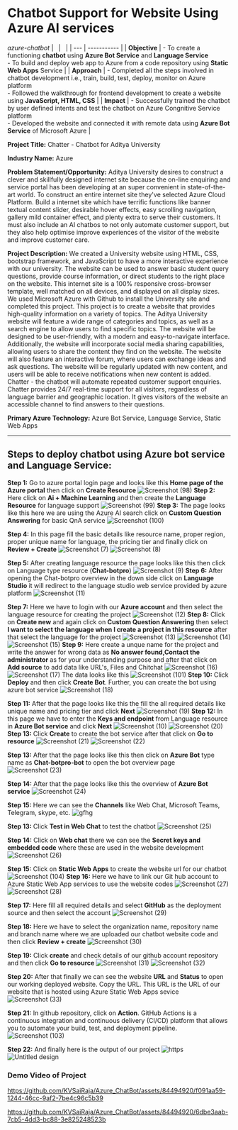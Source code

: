 # Chatbot Support for Website Using Azure AI services 
*azure-chatbot*
| &nbsp; | &nbsp; |
| --- | ----------- |
| **Objective** | - To create a functioning **chatbot** using **Azure Bot Service** and **Language Service** <br>- To build and deploy web app to Azure from a code repository using **Static Web Apps** Service |
| **Approach** | - Completed all the steps involved in chatbot development i.e., train, build, test, deploy, monitor on Azure platform <br>- Followed the walkthrough for frontend development to create a website using **JavaScript, HTML, CSS** |
| **Impact** | - Successfully trained the chatbot by user defined intents and test the chatbot on Azure Congnitive Service platform</br>- Developed the website and connected it with remote data using **Azure Bot Service** of Microsoft Azure |

**Project Title:**  Chatter - Chatbot for Aditya University

**Industry Name:** Azure

**Problem Statement/Opportunity:** Aditya University desires to construct a clever and skillfully designed internet site because the on-line enquiring and service portal has been developing at an super convenient in state-of-the-art world. To construct an entire internet site they've selected Azure Cloud Platform. Build a internet site which have terrific functions like banner textual content slider, desirable hover effects, easy scrolling navigation, gallery mild container effect, and plenty extra to serve their customers. It must also include an AI chatbos to not only automate customer support, but they also help optimise improve experiences of the visitor of the website and improve customer care.

**Project Description:** We created a University website using HTML, CSS, bootstrap framework, and JavaScript to have a more interactive experience with our university. The website can be used to answer basic student query questions, provide course information, or direct students to the right place on the website. This internet site is a 100% responsive cross-browser template, well matched on all devices, and displayed on all display sizes. We used Microsoft Azure with Github to install the University site and completed this project. This project is to create a website that provides high-quality information on a variety of topics. The Aditya University website will feature a wide range of categories and topics, as well as a search engine to allow users to find specific topics. The website will be designed to be user-friendly, with a modern and easy-to-navigate interface. Additionally, the website will incorporate social media sharing capabilities, allowing users to share the content they find on the website. The website will also feature an interactive forum, where users can exchange ideas and ask questions. The website will be regularly updated with new content, and users will be able to receive notifications when new content is added. Chatter - the chatbot will automate repeated customer support enquiries. Chatter provides 24/7 real-time support for all visitors, regardless of language barrier and geographic location. It gives visitors of the website an accessible channel to find answers to their questions.

**Primary Azure Technology:** Azure Bot Service, Language Service, Static Web Apps

---

## Steps to deploy chatbot using Azure bot service and Language Service:

**Step 1:** Go to azure portal login page and looks like this **Home page of the Azure portal** then click on **Create Resource**
![Screenshot (98)](https://github.com/KVSaiRaja/Azure_ChatBot/assets/84494920/ec8a710d-ca2e-4f57-a17c-5f8fd511b631)
**Step 2:** Here click on **Ai + Machine Learning** and then create the **Language Resource** for language support 
![Screenshot (99)](https://github.com/KVSaiRaja/Azure_ChatBot/assets/84494920/a5bcb53e-cd68-4e9b-8628-0b179ba16c71)
**Step 3:** The page looks like this here we are using the Azure AI search click on **Custom Question Answering** for basic QnA service
![Screenshot (100)](https://github.com/KVSaiRaja/Azure_ChatBot/assets/84494920/b8124065-f330-48ca-bc96-a7d19d4b3058)

**Step 4:** In this page fill the basic details like resource name, proper region, proper unique name for language, the pricing tier and finally click on **Review + Create**
![Screenshot (7)](https://github.com/KVSaiRaja/Azure_ChatBot/assets/84494920/91a9f834-9dbc-407f-919e-e67b0ed6e906)
![Screenshot (8)](https://github.com/KVSaiRaja/Azure_ChatBot/assets/84494920/71e3d2ae-56e3-40b8-97ce-07fb72cb89dc)

**Step 5:** After creating language resource the page looks like this then click on Language type resource (**Chat-botpro**)
![Screenshot (9)](https://github.com/KVSaiRaja/Azure_ChatBot/assets/84494920/f66e9e02-ddf5-4359-a0a7-bcf0c0e70051)
**Step 6:** After opening the Chat-botpro overview in the down side click on **Language Studio** it will redirect to the language studio web service provided by azure platform
![Screenshot (11)](https://github.com/KVSaiRaja/Azure_ChatBot/assets/84494920/003c34b0-79a7-41ff-ba92-8434bff03ad1)

**Step 7:** Here we have to login with our **Azure account** and then select the language resource for creating the project
![Screenshot (12)](https://github.com/KVSaiRaja/Azure_ChatBot/assets/84494920/2b2c6b6a-a727-465d-bd83-cad56ee1f6d4)
**Step 8:** Click on **Create new** and again click on **Custom Question Answering** then select **I want to select the language when I create a project in this resource** after that select the language for the project
![Screenshot (13)](https://github.com/KVSaiRaja/Azure_ChatBot/assets/84494920/c78531b4-be70-4628-8748-27c67494053a)
![Screenshot (14)](https://github.com/KVSaiRaja/Azure_ChatBot/assets/84494920/a45777ec-716d-4939-814f-32f813fbc213)
![Screenshot (15)](https://github.com/KVSaiRaja/Azure_ChatBot/assets/84494920/31a45f27-fc6d-42b4-8462-701a7ee476cf)
**Step 9:** Here create a unque name for the project and write the answer for wrong data as **No answer found,Contact the administrator** as for your understanding purpose and after that click on **Add source** to add data like URL's, Files and Chitchat
![Screenshot (16)](https://github.com/KVSaiRaja/Azure_ChatBot/assets/84494920/1a7b78bb-799b-4ce5-ba1c-4263aaa70ed6)
![Screenshot (17)](https://github.com/KVSaiRaja/Azure_ChatBot/assets/84494920/cdd18bb3-7875-4c0b-b2c8-effe73ac05be)
The data looks like this 
![Screenshot (101)](https://github.com/KVSaiRaja/Azure_ChatBot/assets/84494920/9373f2ec-b6bf-4e27-927b-cb67219bc699)
**Step 10:** Click **Deploy** and then click **Create Bot**. Further, you can create the bot using azure bot service
![Screenshot (18)](https://github.com/KVSaiRaja/Azure_ChatBot/assets/84494920/aad835b4-6655-48e0-bfb1-0fbf2cf514a1)

**Step 11:** After that the page looks like this the fill the all required details like unique name and pricing tier and click **Next**
![Screenshot (19)](https://github.com/KVSaiRaja/Azure_ChatBot/assets/84494920/0e73c7d9-eb7c-41a7-9b3c-90450131b24b)
**Step 12:** In this page we have to enter the **Keys and endpoint** from Language resource in **Azure Bot service** and click **Next**
![Screenshot (10)](https://github.com/KVSaiRaja/Azure_ChatBot/assets/84494920/93702939-5ba8-42ca-b9ef-7210f4c78d15)
![Screenshot (20)](https://github.com/KVSaiRaja/Azure_ChatBot/assets/84494920/4420974e-fd9d-4684-90f8-3450afa365f8)
**Step 13:** Click **Create** to create the bot service after that click on **Go to resource**
![Screenshot (21)](https://github.com/KVSaiRaja/Azure_ChatBot/assets/84494920/dc758cc6-f0b4-4b67-83ae-e6a3047ac8a7)
![Screenshot (22)](https://github.com/KVSaiRaja/Azure_ChatBot/assets/84494920/3cf16854-2421-48ae-9d4f-e8dfecad2733)

**Step 13:** After that the page looks like this then click on **Azure Bot** type name as **Chat-botpro-bot** to open the bot overview page
![Screenshot (23)](https://github.com/KVSaiRaja/Azure_ChatBot/assets/84494920/5a549225-2b6a-4e00-99b5-911c4e762cbd)

**Step 14:** After that the page looks like this the overview of **Azure Bot service**
![Screenshot (24)](https://github.com/KVSaiRaja/Azure_ChatBot/assets/84494920/0610e0e5-d5f4-42c0-a074-851185761187)

**Step 15:** Here we can see the **Channels** like Web Chat, Microsoft Teams, Telegram, skype, etc.
![gfhg](https://github.com/KVSaiRaja/Azure_ChatBot/assets/84494920/3c04638f-43ef-438d-92b0-324083610bd2)

**Step 13:** Click **Test in Web Chat** to test the chatbot
![Screenshot (25)](https://github.com/KVSaiRaja/Azure_ChatBot/assets/84494920/f7a1cf37-c005-499b-b405-9762b5384a97)

**Step 14:** Click on **Web chat** there we can see the **Secret keys and embedded code** where these are used in the website development
![Screenshot (26)](https://github.com/KVSaiRaja/Azure_ChatBot/assets/84494920/56fd9279-5c58-4a83-a2e9-4107d511ef16)

**Step 15:** Click on **Static Web Apps** to create the website url for our chatbot
![Screenshot (104)](https://github.com/KVSaiRaja/Azure_ChatBot/assets/84494920/2cfde885-fcc1-407f-b83e-106f6c459ebd)
**Step 16:** Here we have to link our Git hub account to Azure Static Web App services to use the website codes
![Screenshot (27)](https://github.com/KVSaiRaja/Azure_ChatBot/assets/84494920/74a2d562-3b5a-4c52-b357-78622659b3be)
![Screenshot (28)](https://github.com/KVSaiRaja/Azure_ChatBot/assets/84494920/fb3cd1b4-7ce5-46a0-a71b-bada7326cb41)

**Step 17:** Here fill all required details and select **GitHub** as the deployment source and then select the account
![Screenshot (29)](https://github.com/KVSaiRaja/Azure_ChatBot/assets/84494920/4ad64d3a-5603-4d11-a874-9e700dd028f6)


**Step 18:** Here we have to select the organization name, repository name and branch name where we are uploaded our chatbot website code and then click **Review + create**
![Screenshot (30)](https://github.com/KVSaiRaja/Azure_ChatBot/assets/84494920/718f10c7-5978-4f3f-b6f7-6078693733bb)

**Step 19:** Click **create** and check details of our github account repository and then click **Go to resource**
![Screenshot (31)](https://github.com/KVSaiRaja/Azure_ChatBot/assets/84494920/a0be853f-5e08-44bf-8e09-761a791a3d10)
![Screenshot (32)](https://github.com/KVSaiRaja/Azure_ChatBot/assets/84494920/fe184b96-5527-4481-9929-6833616117d6)

**Step 20:** After that finally we can see the website **URL** and **Status** to open our working deployed website. Copy the URL. This URL is the URL of our website that is hosted using Azure Static Web Apps sevice
![Screenshot (33)](https://github.com/KVSaiRaja/Azure_ChatBot/assets/84494920/a2a65e36-9eb9-48e3-90ee-85f623f5bdba)

**Step 21:** In github repository, click on **Action**. GitHub Actions is a continuous integration and continuous delivery (CI/CD) platform that allows you to automate your build, test, and deployment pipeline.
![Screenshot (103)](https://github.com/KVSaiRaja/Azure_ChatBot/assets/84494920/49be7ecc-f0b7-4336-aa05-c038f07d19b5)

**Step 22:** And finally here is the output of our project 
![https](https://github.com/KVSaiRaja/Azure_ChatBot/assets/84494920/452c29f2-0e6c-4e0e-a971-16ae7bb567fd)
![Untitled design](https://github.com/KVSaiRaja/Azure_ChatBot/assets/84494920/bba898cd-610f-48cb-9b6a-70f24ec903a5)


### Demo Video of Project


https://github.com/KVSaiRaja/Azure_ChatBot/assets/84494920/f091aa59-1244-46cc-9af2-7be4c96c5b39

https://github.com/KVSaiRaja/Azure_ChatBot/assets/84494920/6dbe3aab-7cb5-4dd3-bc88-3e825248523b


